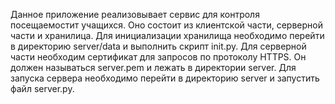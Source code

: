 Данное приложение реализовывает сервис для контроля посещаемостит учащихся.
Оно состоит из клиентской части, серверной части и хранилица.
Для инициализации хранилища необходимо перейти в директорию server/data и выполнить скрипт init.py.
Для серверной части необходим сертификат для запросов по протоколу HTTPS. Он должен называться server.pem и лежать в директории server.
Для запуска сервера необходимо перейти в директорию server и запустить файл server.py.
